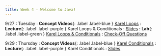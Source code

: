 ```yaml
---
title: Week 4 - Welcome to Java!
---
```


9/27
: Tuesday
: **Concept Videos**{: .label .label-blue } [Karel Loops](#)
: **Lecture**{: .label .label-purple } Karel Loops & Conditionals
  : [Slides](#)
: **Lab**{: .label .label-green } [Karel Loops & Conditionals](https://edstem.org/us/courses/24341/lessons/42800)
  : [Check-Off Questions](#)

9/29
: Thursday
: **Concept Videos**{: .label .label-blue } [Karel Conditionals](#)
: **Lecture**{: .label .label-purple } Karel Conditionals
  : [Slides](#)
